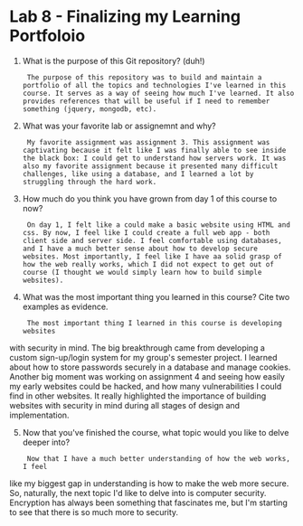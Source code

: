 # Lab 8 - Finalizing my Learning Portfoloio  

1. What is the purpose of this Git repository? (duh!)

        The purpose of this repository was to build and maintain a portfolio of all the topics and technologies I've learned in this course. It serves as a way of seeing how much I've learned. It also provides references that will be useful if I need to remember something (jquery, mongodb, etc).

2. What was your favorite lab or assignemnt and why?
        
        My favorite assignment was assignment 3. This assignment was captivating because it felt like I was finally able to see inside the black box: I could get to understand how servers work. It was also my favorite assignment because it presented many difficult challenges, like using a database, and I learned a lot by struggling through the hard work.

3. How much do you think you have grown from day 1 of this course to now?

        On day 1, I felt like a could make a basic website using HTML and css. By now, I feel like I could create a full web app - both client side and server side. I feel comfortable using databases, and I have a much better sense about how to develop secure websites. Most importantly, I feel like I have aa solid grasp of how the web really works, which I did not expect to get out of course (I thought we would simply learn how to build simple websites).

4. What was the most important thing you learned in this course? Cite two 
examples as evidence.

        The most important thing I learned in this course is developing websites
with security in mind. The big breakthrough came from developing a custom 
sign-up/login system for my group's semester project. I learned about how to 
store passwords securely in a database and manage cookies. Another big 
moment was working on assignment 4 and seeing how easily my early websites could
be hacked, and how many vulnerabilities I could find in other websites. It
really highlighted the importance of building websites with security in mind 
during all stages of design and implementation.

5. Now that you've finished the course, what topic would you like to delve 
deeper into?

        Now that I have a much better understanding of how the web works, I feel
like my biggest gap in understanding is how to make the web more secure. So, 
naturally, the next topic I'd like to delve into is computer security. 
Encryption has always been something that fascinates me, but I'm starting to see
that there is so much more to security.  
        

